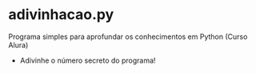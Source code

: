 # adivinhacao.py
Programa simples para aprofundar os conhecimentos em Python (Curso Alura)
- Adivinhe o número secreto do programa!
